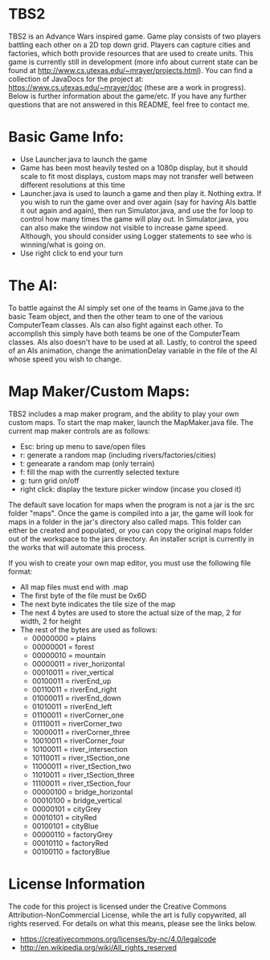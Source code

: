 TBS2
====
TBS2 is an Advance Wars inspired game. Game play consists of two players battling each other on a 2D top down grid. Players can capture cities and factories, which both provide resources that are used to create units. This game is currently still in development (more info about current state can be found at http://www.cs.utexas.edu/~mrayer/projects.html). You can find a collection of JavaDocs for the project at: https://www.cs.utexas.edu/~mrayer/doc (these are a work in progress). Below is further information about the game/etc. If you have any further questions that are not answered in this README, feel free to contact me. 

Basic Game Info:
================
- Use Launcher.java to launch the game
- Game has been most heavily tested on a 1080p display, but it should scale to fit most displays, custom maps may not transfer well between different resolutions at this time
- Launcher.java is used to launch a game and then play it. Nothing extra. If you wish to run the game over and over again (say for having AIs battle it out again and again), then run Simulator.java, and use the for loop to control how many times the game will play out. In Simulator.java, you can also make the window not visible to increase game speed. Although, you should consider using Logger statements to see who is winning/what is going on.
- Use right click to end your turn

The AI:
=======

To battle against the AI simply set one of the teams in Game.java to the basic Team object, and then the other team to one of the various ComputerTeam classes. AIs can also fight against each other. To accomplish this simply have both teams be one of the ComputerTeam classes. AIs also doesn't have to be used at all. Lastly, to control the speed of an AIs animation, change the animationDelay variable in the file of the AI whose speed you wish to change.

Map Maker/Custom Maps:
======================
TBS2 includes a map maker program, and the ability to play your own custom maps. To start the map maker, launch the MapMaker.java file. The current map maker controls are as follows:
- Esc: bring up menu to save/open files
- r: generate a random map (including rivers/factories/cities)
- t: genearate a random map (only terrain)
- f: fill the map with the currently selected texture
- g: turn grid on/off
- right click: display the texture picker window (incase you closed it)

The default save location for maps when the program is not a jar is the src folder "maps". Once the game is compiled into a jar, the game will look for maps in a folder in the jar's directory also called maps. This folder can either be created and populated, or you can copy the original maps folder out of the workspace to the jars directory. An installer script is currently in the works that will automate this process. 

If you wish to create your own map editor, you must use the following file format:
- All map files must end with .map
- The first byte of the file must be 0x6D
- The next byte indicates the tile size of the map
- The next 4 bytes are used to store the actual size of the map, 2 for width, 2 for height
- The rest of the bytes are used as follows:
  - 00000000 = plains
  - 00000001 = forest
  - 00000010 = mountain 
  - 00000011 = river_horizontal
  - 00010011 = river_vertical
  - 00100011 = riverEnd_up
  - 00110011 = riverEnd_right
  - 01000011 = riverEnd_down
  - 01010011 = riverEnd_left
  - 01100011 = riverCorner_one
  - 01110011 = riverCorner_two
  - 10000011 = riverCorner_three
  - 10010011 = riverCorner_four
  - 10100011 = river_intersection
  - 10110011 = river_tSection_one
  - 11000011 = river_tSection_two
  - 11010011 = river_tSection_three
  - 11100011 = river_tSection_four
  - 00000100 = bridge_horizontal
  - 00010100 = bridge_vertical 
  - 00000101 = cityGrey
  - 00010101 = cityRed
  - 00100101 = cityBlue
  - 00000110 = factoryGrey
  - 00010110 = factoryRed
  - 00100110 = factoryBlue

License Information
====================
The code for this project is licensed under the Creative Commons Attribution-NonCommercial License, while the art is fully copywrited, all rights reserved. For details on what this means, please see the links below.
- https://creativecommons.org/licenses/by-nc/4.0/legalcode
- http://en.wikipedia.org/wiki/All_rights_reserved
